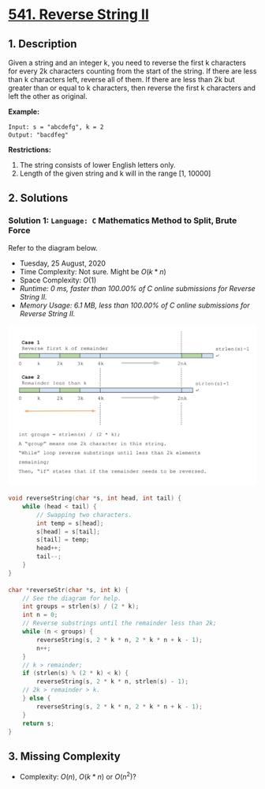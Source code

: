 # [541. Reverse String II](https://leetcode.com/problems/reverse-string-ii)

## 1. Description

Given a string and an integer k, you need to reverse the first k characters for every 2k characters counting from the start of the string. If there are less than k characters left, reverse all of them. If there are less than 2k but greater than or equal to k characters, then reverse the first k characters and left the other as original.

**Example:**

```
Input: s = "abcdefg", k = 2
Output: "bacdfeg"
```

**Restrictions:**

1. The string consists of lower English letters only.
2. Length of the given string and k will in the range [1, 10000]

## 2. Solutions

### Solution 1: `Language: C` Mathematics Method to Split, Brute Force

Refer to the diagram below.

- Tuesday, 25 August, 2020
- Time Complexity: Not sure. Might be $O(k * n)$
- Space Complexity: $O(1)$
- *Runtime: 0 ms, faster than 100.00% of C online submissions for Reverse String II.*
- *Memory Usage: 6.1 MB, less than 100.00% of C online submissions for Reverse String II.*

![](541-250820-diagram.svg)

```C
void reverseString(char *s, int head, int tail) {
    while (head < tail) {
        // Swapping two characters.
        int temp = s[head];
        s[head] = s[tail];
        s[tail] = temp;
        head++;
        tail--;
    }
}

char *reverseStr(char *s, int k) {
    // See the diagram for help.
    int groups = strlen(s) / (2 * k);
    int n = 0;
    // Reverse substrings until the remainder less than 2k;
    while (n < groups) {
        reverseString(s, 2 * k * n, 2 * k * n + k - 1);
        n++;
    }
    // k > remainder;
    if (strlen(s) % (2 * k) < k) {
        reverseString(s, 2 * k * n, strlen(s) - 1);
    // 2k > remainder > k.
    } else {
        reverseString(s, 2 * k * n, 2 * k * n + k - 1);
    }
    return s;
}
```

## 3. Missing Complexity

- Complexity: $O(n)$, $O(k * n)$ or $O(n^{2})$?
